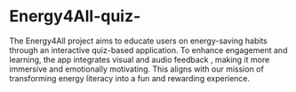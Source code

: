 # Energy4All-quiz-
The Energy4All project aims to educate users on energy-saving habits through an interactive quiz-based application. To enhance engagement and learning, the app integrates visual and audio feedback , making it more immersive and emotionally motivating. This aligns with our mission of transforming energy literacy into a fun and rewarding experience.
